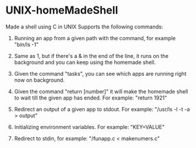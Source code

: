 # UNIX-homeMadeShell
Made a shell using C in UNIX
Supports the following commands:

1. Running an app from a given path with the command, for example "bin/ls -1"

2. Same as 1, but if there's a & in the end of the line, it runs on the background and you can keep using the homemade shell.

3. Given the command "tasks", you can see which apps are running right now on background.

4. Given the command "return [number]" it will make the homemade shell to wait till the given app has ended.
For example: "return 1921"

5. Redirect an output of a given app to stdout.
For example: "/usr/ls -l -t -a > output"

6. Initializing environment variables.
For example: "KEY=VALUE"

7. Redirect to stdin, for example: "/funapp.c < makenumers.c"
